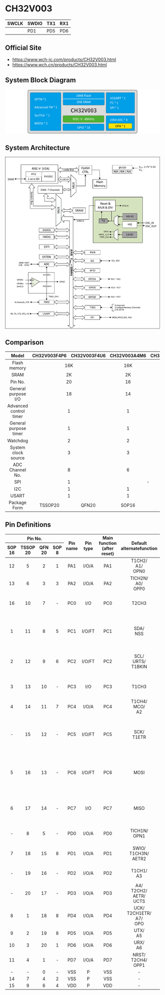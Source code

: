 # CH32V003

| SWCLK | SWDIO | TX1 | RX1  |
|-------|-------|-----|------|
|       | PD1   | PD5 | PD6  |

## Official Site
- https://www.wch-ic.com/products/CH32V003.html
- https://www.wch.cn/products/CH32V003.html

## System Block Diagram
<img src="image/system_CH32V003.png" />

## System Architecture
<img src="image/architecture_CH32V003.png" />

## Comparison
<table>
    <thead>
        <tr>
            <th>Model</th>
            <th>CH32V003F4P6</th>
            <th>CH32V003F4U6</th>
            <th>CH32V003A4M6</th>
            <th>CH32V003J4M6</th>
        </tr>
    </thead>
    <tbody align="center">
        <tr>
            <td>Flash memory</td>
            <td colspan="2">16K</td>
            <td>16K</td>
            <td>16K</td>
        </tr>
        <tr>
            <td>SRAM</td>
            <td colspan="2">2K</td>
            <td>2K</td>
            <td>2K</td>
        </tr>
        <tr>
            <td>Pin No.</td>
            <td colspan="2">20</td>
            <td>16</td>
            <td>8</td>
        </tr>
        <tr>
            <td>General purpose I/O</td>
            <td colspan="2">18</td>
            <td>14</td>
            <td>6</td>
        </tr>
        <tr>
            <td>Advanced control timer</td>
            <td colspan="2">1</td>
            <td>1</td>
            <td>1</td>
        </tr>
        <tr>
            <td>General purpose timer</td>
            <td colspan="2">1</td>
            <td>1</td>
            <td>1</td>
        </tr>
        <tr>
            <td>Watchdog</td>
            <td colspan="2">2</td>
            <td>2</td>
            <td>2</td>
        </tr>
        <tr>
            <td>System clock source</td>
            <td colspan="2">3</td>
            <td>3</td>
            <td>3</td>
        </tr>
        <tr>
            <td>ADC Channel No.</td>
            <td colspan="2">8</td>
            <td>6</td>
            <td>6</td>
        </tr>
        <tr>
            <td>SPI</td>
            <td colspan="2">1</td>
            <td colspan="2">-</td>
        </tr>
        <tr>
            <td>I2C</td>
            <td colspan="2">1</td>
            <td>1</td>
            <td>1</td>
        </tr>
        <tr>
            <td>USART</td>
            <td colspan="2">1</td>
            <td>1</td>
            <td>1</td>
        </tr>
        <tr>
            <td>Package Form</td>
            <td>TSSOP20</td>
            <td>QFN20</td>
            <td>SOP16</td>
            <td>SOP8</td>
        </tr>
    </tbody>
</table>

## Pin Definitions
<table>
    <thead>
        <tr>
            <th colspan="4">Pin No.</th>
            <th rowspan="2">Pin name</th>
            <th rowspan="2">Pin type</th>
            <th rowspan="2">Main function (after reset)</th>
            <th rowspan="2">Default alternatefunction</th>
            <th rowspan="2">Remapping function</th>
        </tr>
        <tr>
            <th>SOP<br>16</th>
            <th>TSSOP<br>20</th>
            <th>QFN<br>20</th>
            <th>SOP<br>8</th>
        </tr>
    </thead>
    <tbody align="center">
        <tr>
            <td>12</td>
            <td>5</td>
            <td>2</td>
            <td>1</td>
            <td>PA1</td>
            <td>I/O/A</td>
            <td>PA1</td>
            <td>T1CH2/<br>A1/<br>OPN0</td>
            <td>OSCI/<br>T1CH2_2</td>
        </tr>
        <tr>
            <td>13</td>
            <td>6</td>
            <td>3</td>
            <td>3</td>
            <td>PA2</td>
            <td>I/O/A</td>
            <td>PA2</td>
            <td>TICH2N/<br>A0/<br>OPP0</td>
            <td>OSCO/<br>AETR2_1/<br>TICH2N_2</td>
        </tr>
        <tr>
            <td>16</td>
            <td>10</td>
            <td>7</td>
            <td>-</td>
            <td>PC0</td>
            <td>I/O</td>
            <td>PC0</td>
            <td>T2CH3</td>
            <td>NSS_1/<br>UTX_3/<br>T2CH3_2/<br>T1CH3_1</td>
        </tr>
        <tr>
            <td>1</td>
            <td>11</td>
            <td>8</td>
            <td>5</td>
            <td>PC1</td>
            <td>I/O/FT</td>
            <td>PC1</td>
            <td>SDA/<br>NSS</td>
            <td>T1BKIN_1/<br>T2CH4_1/<br>T2CH1ETR_2/<br>URX_3/<br>T2CH1ETR_3/<br>T1BKIN_3</td>
        </tr>
        <tr>
            <td>2</td>
            <td>12</td>
            <td>9</td>
            <td>6</td>
            <td>PC2</td>
            <td>I/O/FT</td>
            <td>PC2</td>
            <td>SCL/<br>URTS/<br>T1BKIN</td>
            <td>AETR_1/<br>T2CH2_1/<br>T1ETR_3/<br>URTS_1/<br>T1BKIN_2</td>
        </tr>
        <tr>
            <td>3</td>
            <td>13</td>
            <td>10</td>
            <td>-</td>
            <td>PC3</td>
            <td>I/O</td>
            <td>PC3</td>
            <td>T1CH3</td>
            <td>T1CH1N_1/<br>UCTS_1/<br>T1CH3_2/<br>T1CH1N_3</td>
        </tr>
        <tr>
            <td>4</td>
            <td>14</td>
            <td>11</td>
            <td>7</td>
            <td>PC4</td>
            <td>I/O/A</td>
            <td>PC4</td>
            <td>T1CH4/<br>MCO/<br>A2</td>
            <td>T1CH2N_1/<br>T1CH4_2/<br>T1CH1_3</td>
        </tr>
        <tr>
            <td>-</td>
            <td>15</td>
            <td>12</td>
            <td>-</td>
            <td>PC5</td>
            <td>I/O/FT</td>
            <td>PC5</td>
            <td>SCK/<br>T1ETR</td>
            <td>T2CH1ETR_1/<br>SCL_2/<br>SCL_3/<br>UCK_3/<br>T1ETR_1/<br>T1CH3_3/<br>SCK_1</td>
        </tr>
        <tr>
            <td>5</td>
            <td>16</td>
            <td>13</td>
            <td>-</td>
            <td>PC6</td>
            <td>I/O/FT</td>
            <td>PC6</td>
            <td>MOSI</td>
            <td>T1CH1_1/<br>UCTS_2/<br>SDA_2/<br>SDA_3/<br>UCTS_3/<br>T1CH3N_3/<br>MOSI_1</td>
        </tr>
        <tr>
            <td>6</td>
            <td>17</td>
            <td>14</td>
            <td>-</td>
            <td>PC7</td>
            <td>I/O</td>
            <td>PC7</td>
            <td>MISO</td>
            <td>T1CH2_1/<br>URTS_2/<br>T2CH2_3/<br>URTS_3/<br>T1CH2_3/<br>MISO_1</td>
        </tr>
        <tr>
            <td>-</td>
            <td>8</td>
            <td>5</td>
            <td>-</td>
            <td>PD0</td>
            <td>I/O/A</td>
            <td>PD0</td>
            <td>TICH1N/<br>OPN1</td>
            <td>SDA_1/<br>UTX_1/<br>TICH1N_2</td>
        </tr>
        <tr>
            <td>7</td>
            <td>18</td>
            <td>15</td>
            <td>8</td>
            <td>PD1</td>
            <td>I/O/A</td>
            <td>PD1</td>
            <td>SWIO/<br>T1CH3N/<br>AETR2</td>
            <td>SCL_1/<br>URX_1/<br>T1CH3N_1/<br>T1CH3N_2</td>
        </tr>
        <tr>
            <td>-</td>
            <td>19</td>
            <td>16</td>
            <td>-</td>
            <td>PD2</td>
            <td>I/O/A</td>
            <td>PD2</td>
            <td>T1CH1/<br>A3</td>
            <td>T2CH3_1/<br>T1CH2N_3/<br>T1CH1_2</td>
        </tr>
        <tr>
            <td>-</td>
            <td>20</td>
            <td>17</td>
            <td>-</td>
            <td>PD3</td>
            <td>I/O/A</td>
            <td>PD3</td>
            <td>A4/<br>T2CH2/<br>AETR/<br>UCTS</td>
            <td>T2CH2_2/<br>T1CH4_1</td>
        </tr>
        <tr>
            <td>8</td>
            <td>1</td>
            <td>18</td>
            <td>8</td>
            <td>PD4</td>
            <td>I/O/A</td>
            <td>PD4</td>
            <td>UCK/<br>T2CH1ETR/<br>A7/<br>OPO</td>
            <td>TIETR_2/<br>T1CH4_3</td>
        </tr>
        <tr>
            <td>9</td>
            <td>2</td>
            <td>19</td>
            <td>8</td>
            <td>PD5</td>
            <td>I/O/A</td>
            <td>PD5</td>
            <td>UTX/<br>A5</td>
            <td>T2CH4_3/<br>URX_2</td>
        </tr>
        <tr>
            <td>10</td>
            <td>3</td>
            <td>20</td>
            <td>1</td>
            <td>PD6</td>
            <td>I/O/A</td>
            <td>PD6</td>
            <td>URX/<br>A6</td>
            <td>T2CH3_3/<br>UTX_2</td>
        </tr>
        <tr>
            <td>11</td>
            <td>4</td>
            <td>1</td>
            <td>-</td>
            <td>PD7</td>
            <td>I/O/A</td>
            <td>PD7</td>
            <td>NRST/<br>T2CH4/<br>OPP1</td>
            <td>UCK_1/<br>UCK_2/<br>T2CH4_2</td>
        </tr>
        <tr>
            <td>-</td>
            <td>-</td>
            <td>0</td>
            <td>-</td>
            <td>VSS</td>
            <td>P</td>
            <td>VSS</td>
            <td>-</td>
            <td>-</td>
        </tr>
        <tr>
            <td>14</td>
            <td>7</td>
            <td>4</td>
            <td>2</td>
            <td>VSS</td>
            <td>P</td>
            <td>VSS</td>
            <td>-</td>
            <td>-</td>
        </tr>
        <tr>
            <td>15</td>
            <td>9</td>
            <td>6</td>
            <td>4</td>
            <td>VDD</td>
            <td>P</td>
            <td>VDD</td>
            <td>-</td>
            <td>-</td>
        </tr>
    </tbody>
</table>
